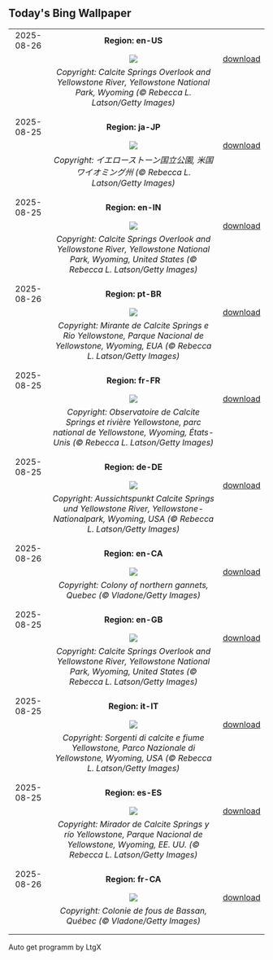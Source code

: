 ## Today's Bing Wallpaper
|      |      |      |
| :----: | :----: | :----: |
|2025-08-26|**Region: en-US**||
||![](https://www.bing.com/th?id=OHR.YellowstoneRiver_EN-US3380364726_UHD.jpg&pid=hp&w=1152&h=648&rs=1&c=4)| [download](https://www.bing.com/th?id=OHR.YellowstoneRiver_EN-US3380364726_UHD.jpg)|
||*Copyright: Calcite Springs Overlook and Yellowstone River, Yellowstone National Park, Wyoming (© Rebecca L. Latson/Getty Images)*
||
|||
|2025-08-25|**Region: ja-JP**||
||![](https://www.bing.com/th?id=OHR.YellowstoneRiver_JA-JP5485264478_UHD.jpg&pid=hp&w=1152&h=648&rs=1&c=4)| [download](https://www.bing.com/th?id=OHR.YellowstoneRiver_JA-JP5485264478_UHD.jpg)|
||*Copyright: イエローストーン国立公園, 米国 ワイオミング州 (© Rebecca L. Latson/Getty Images)*
||
|||
|2025-08-25|**Region: en-IN**||
||![](https://www.bing.com/th?id=OHR.YellowstoneRiver_EN-IN1865488770_UHD.jpg&pid=hp&w=1152&h=648&rs=1&c=4)| [download](https://www.bing.com/th?id=OHR.YellowstoneRiver_EN-IN1865488770_UHD.jpg)|
||*Copyright: Calcite Springs Overlook and Yellowstone River, Yellowstone National Park, Wyoming, United States (© Rebecca L. Latson/Getty Images)*
||
|||
|2025-08-26|**Region: pt-BR**||
||![](https://www.bing.com/th?id=OHR.YellowstoneRiver_PT-BR9693937277_UHD.jpg&pid=hp&w=1152&h=648&rs=1&c=4)| [download](https://www.bing.com/th?id=OHR.YellowstoneRiver_PT-BR9693937277_UHD.jpg)|
||*Copyright: Mirante de Calcite Springs e Rio Yellowstone, Parque Nacional de Yellowstone, Wyoming, EUA (© Rebecca L. Latson/Getty Images)*
||
|||
|2025-08-25|**Region: fr-FR**||
||![](https://www.bing.com/th?id=OHR.YellowstoneRiver_FR-FR8460083088_UHD.jpg&pid=hp&w=1152&h=648&rs=1&c=4)| [download](https://www.bing.com/th?id=OHR.YellowstoneRiver_FR-FR8460083088_UHD.jpg)|
||*Copyright: Observatoire de Calcite Springs et rivière Yellowstone, parc national de Yellowstone, Wyoming, États-Unis (© Rebecca L. Latson/Getty Images)*
||
|||
|2025-08-25|**Region: de-DE**||
||![](https://www.bing.com/th?id=OHR.YellowstoneRiver_DE-DE2550082704_UHD.jpg&pid=hp&w=1152&h=648&rs=1&c=4)| [download](https://www.bing.com/th?id=OHR.YellowstoneRiver_DE-DE2550082704_UHD.jpg)|
||*Copyright: Aussichtspunkt Calcite Springs und Yellowstone River, Yellowstone-Nationalpark, Wyoming, USA (© Rebecca L. Latson/Getty Images)*
||
|||
|2025-08-26|**Region: en-CA**||
||![](https://www.bing.com/th?id=OHR.Gannets_EN-CA1938110347_UHD.jpg&pid=hp&w=1152&h=648&rs=1&c=4)| [download](https://www.bing.com/th?id=OHR.Gannets_EN-CA1938110347_UHD.jpg)|
||*Copyright: Colony of northern gannets, Quebec (© Vladone/Getty Images)*
||
|||
|2025-08-25|**Region: en-GB**||
||![](https://www.bing.com/th?id=OHR.YellowstoneRiver_EN-GB9172526741_UHD.jpg&pid=hp&w=1152&h=648&rs=1&c=4)| [download](https://www.bing.com/th?id=OHR.YellowstoneRiver_EN-GB9172526741_UHD.jpg)|
||*Copyright: Calcite Springs Overlook and Yellowstone River, Yellowstone National Park, Wyoming, United States (© Rebecca L. Latson/Getty Images)*
||
|||
|2025-08-25|**Region: it-IT**||
||![](https://www.bing.com/th?id=OHR.YellowstoneRiver_IT-IT7237441471_UHD.jpg&pid=hp&w=1152&h=648&rs=1&c=4)| [download](https://www.bing.com/th?id=OHR.YellowstoneRiver_IT-IT7237441471_UHD.jpg)|
||*Copyright: Sorgenti di calcite e fiume Yellowstone, Parco Nazionale di Yellowstone, Wyoming, USA (© Rebecca L. Latson/Getty Images)*
||
|||
|2025-08-25|**Region: es-ES**||
||![](https://www.bing.com/th?id=OHR.YellowstoneRiver_ES-ES8502138865_UHD.jpg&pid=hp&w=1152&h=648&rs=1&c=4)| [download](https://www.bing.com/th?id=OHR.YellowstoneRiver_ES-ES8502138865_UHD.jpg)|
||*Copyright: Mirador de Calcite Springs y río Yellowstone, Parque Nacional de Yellowstone, Wyoming, EE. UU. (© Rebecca L. Latson/Getty Images)*
||
|||
|2025-08-26|**Region: fr-CA**||
||![](https://www.bing.com/th?id=OHR.Gannets_FR-CA0668588396_UHD.jpg&pid=hp&w=1152&h=648&rs=1&c=4)| [download](https://www.bing.com/th?id=OHR.Gannets_FR-CA0668588396_UHD.jpg)|
||*Copyright: Colonie de fous de Bassan, Québec (© Vladone/Getty Images)*
||
|||

Auto get programm by LtgX
